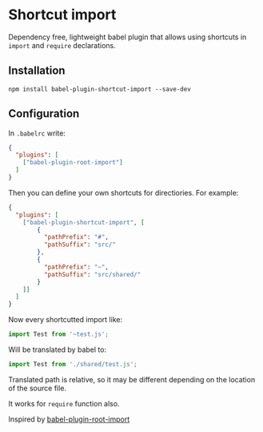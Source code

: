 # Shortcut import

Dependency free, lightweight babel plugin that allows using shortcuts in `import` and `require` declarations.

## Installation
```
npm install babel-plugin-shortcut-import --save-dev
```

## Configuration
In `.babelrc` write:
```json
{
  "plugins": [
    ["babel-plugin-root-import"]
  ]
}
```

Then you can define your own shortcuts for directiories. For example:
```json
{
  "plugins": [
    ["babel-plugin-shortcut-import", [
        {
          "pathPrefix": "#",
          "pathSuffix": "src/"
        },
        {
          "pathPrefix": "~",
          "pathSuffix": "src/shared/"
        }
    ]]
  ]
}
```

Now every shortcutted import like:
```javascript
import Test from '~test.js';
```
Will be translated by babel to:
```javascript
import Test from './shared/test.js';
```
Translated path is relative, so it may be different depending on the location of the source file.

It works for `require` function also.

Inspired by [babel-plugin-root-import][1]

[1]: https://www.npmjs.com/package/babel-plugin-root-import
